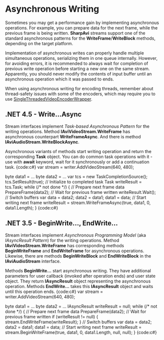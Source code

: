 # Asynchronous Writing

Sometimes you may get a performance gain by implementing asynchronous operations. For example, you can prepare data for the next frame, while the previous frame is being written. **SharpAvi** streams support one of the standard asynchronous patterns for the **WriteFrame**/**WriteBlock** methods, depending on the target platform.

Implementation of asynchronous writes can properly handle multiple simultaneous operations, serializing them in one queue internally. However, for avoiding errors, it is recommended to always wait for completion of previous write operation before starting a new one on the same stream. Apparently, you should never modify the contents of input buffer until an asynchronous operation which it was passed to ends.

When using asynchronous writing for encoding threads, remember about thread-safety issues with some of the encoders, which may require you to use [SingleThreadedVideoEncoderWrapper](Using-Video-Encoders#single-threaded).

## .NET 4.5 - Write...Async

Stream interfaces implement _Task-based Asynchronous Pattern_ for the writing operations. Method **IAviVideoStream.WriteFrame** has asynchronous counterpart **WriteFrameAsync**. And there is method **IAviAudioStream.WriteBlockAsync**.

Asynchronous variants of methods start writing operation and return the corresponding **Task** object. You can do common task operations with it - use with **await** keyword, wait for it synchronously or add a continuation task.
{code:c#}
var stream = writer.AddVideoStream(640, 480);

byte[]() data1 = ...
byte[]() data2 = ...
var tcs = new TaskCompletionSource<bool>();
tcs.SetResult(true);
// Initialize to completed task
Task writeResult = tcs.Task;
while (/* not done */)
{
    // Prepare next frame data
    PrepareFrame(data2);
    // Wait for previous frame written
    writeResult.Wait();
    // Switch buffers
    var data = data2;
    data2 = data1;
    data1 = data;
    // Start writing next frame
    writeResult = stream.WriteFrameAsync(true, data1, 0, data1.Length);
}
{code:c#}

## .NET 3.5 - BeginWrite..., EndWrite...

Stream interfaces implement _Asynchronous Programming Model_ (aka _IAsyncResult Pattern_) for the writing operations. Method **IAviVideoStream.WriteFrame** has corresponding methods **BeginWriteFrame** and **EndWriteFrame** for asynchronous operations. Likewise, there are methods **BeginWriteBlock** and **EndWriteBlock** in the **IAviAudioStream** interface. 

Methods **BeginWrite...** start asynchronous writing. They have additional parameters for user callback (invoked after operation ends) and user state object. They return **IAsyncResult** object representing the asynchronous operation. Methods **EndWrite...** takes this **IAsyncResult** object and waits until this operation ends.
{code:c#}
var stream = writer.AddVideoStream(640, 480);

byte[]() data1 = ...
byte[]() data2 = ...
IAsyncResult writeResult = null;
while (/* not done */)
{
    // Prepare next frame data
    PrepareFrame(data2);
    // Wait for previous frame written
    if (writeResult != null)
    {
        stream.EndWriteFrame(writeResult);
    }
    // Switch buffers
    var data = data2;
    data2 = data1;
    data1 = data;
    // Start writing next frame
    writeResult = stream.BeginWriteFrame(true, data1, 0, data1.Length, null, null);
}
{code:c#}